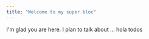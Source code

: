 ```yaml
---
title: "Welcome to my super bloc"
---
```


I'm glad you are here. I plan to talk about ...
hola todos

